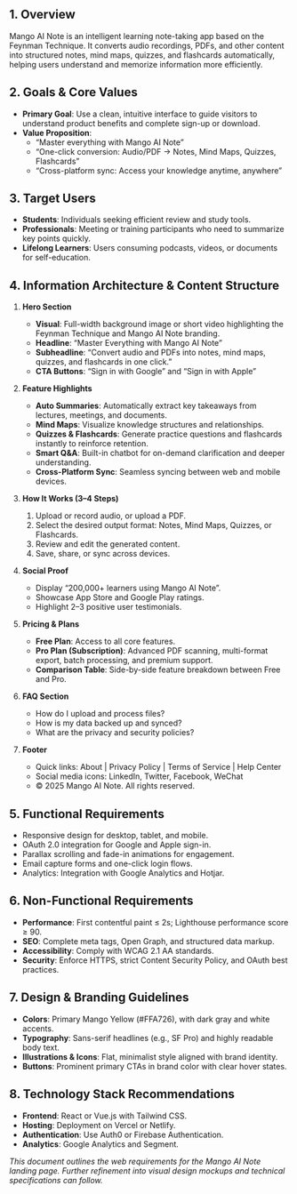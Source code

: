## 1. Overview
Mango AI Note is an intelligent learning note-taking app based on the Feynman Technique. It converts audio recordings, PDFs, and other content into structured notes, mind maps, quizzes, and flashcards automatically, helping users understand and memorize information more efficiently.

## 2. Goals & Core Values
- **Primary Goal**: Use a clean, intuitive interface to guide visitors to understand product benefits and complete sign-up or download.
- **Value Proposition**:
  - “Master everything with Mango AI Note”
  - “One-click conversion: Audio/PDF → Notes, Mind Maps, Quizzes, Flashcards”
  - “Cross-platform sync: Access your knowledge anytime, anywhere”

## 3. Target Users
- **Students**: Individuals seeking efficient review and study tools.
- **Professionals**: Meeting or training participants who need to summarize key points quickly.
- **Lifelong Learners**: Users consuming podcasts, videos, or documents for self-education.

## 4. Information Architecture & Content Structure
1. **Hero Section**
   - **Visual**: Full-width background image or short video highlighting the Feynman Technique and Mango AI Note branding.
   - **Headline**: “Master Everything with Mango AI Note”
   - **Subheadline**: “Convert audio and PDFs into notes, mind maps, quizzes, and flashcards in one click.”
   - **CTA Buttons**: “Sign in with Google” and “Sign in with Apple”

2. **Feature Highlights**
   - **Auto Summaries**: Automatically extract key takeaways from lectures, meetings, and documents.
   - **Mind Maps**: Visualize knowledge structures and relationships.
   - **Quizzes & Flashcards**: Generate practice questions and flashcards instantly to reinforce retention.
   - **Smart Q&A**: Built-in chatbot for on-demand clarification and deeper understanding.
   - **Cross-Platform Sync**: Seamless syncing between web and mobile devices.

3. **How It Works (3–4 Steps)**
   1. Upload or record audio, or upload a PDF.
   2. Select the desired output format: Notes, Mind Maps, Quizzes, or Flashcards.
   3. Review and edit the generated content.
   4. Save, share, or sync across devices.

4. **Social Proof**
   - Display “200,000+ learners using Mango AI Note”.
   - Showcase App Store and Google Play ratings.
   - Highlight 2–3 positive user testimonials.

5. **Pricing & Plans**
   - **Free Plan**: Access to all core features.
   - **Pro Plan (Subscription)**: Advanced PDF scanning, multi-format export, batch processing, and premium support.
   - **Comparison Table**: Side-by-side feature breakdown between Free and Pro.

6. **FAQ Section**
   - How do I upload and process files?
   - How is my data backed up and synced?
   - What are the privacy and security policies?

7. **Footer**
   - Quick links: About | Privacy Policy | Terms of Service | Help Center
   - Social media icons: LinkedIn, Twitter, Facebook, WeChat
   - © 2025 Mango AI Note. All rights reserved.

## 5. Functional Requirements
- Responsive design for desktop, tablet, and mobile.
- OAuth 2.0 integration for Google and Apple sign-in.
- Parallax scrolling and fade-in animations for engagement.
- Email capture forms and one-click login flows.
- Analytics: Integration with Google Analytics and Hotjar.

## 6. Non-Functional Requirements
- **Performance**: First contentful paint ≤ 2s; Lighthouse performance score ≥ 90.
- **SEO**: Complete meta tags, Open Graph, and structured data markup.
- **Accessibility**: Comply with WCAG 2.1 AA standards.
- **Security**: Enforce HTTPS, strict Content Security Policy, and OAuth best practices.

## 7. Design & Branding Guidelines
- **Colors**: Primary Mango Yellow (#FFA726), with dark gray and white accents.
- **Typography**: Sans-serif headlines (e.g., SF Pro) and highly readable body text.
- **Illustrations & Icons**: Flat, minimalist style aligned with brand identity.
- **Buttons**: Prominent primary CTAs in brand color with clear hover states.

## 8. Technology Stack Recommendations
- **Frontend**: React or Vue.js with Tailwind CSS.
- **Hosting**: Deployment on Vercel or Netlify.
- **Authentication**: Use Auth0 or Firebase Authentication.
- **Analytics**: Google Analytics and Segment.

*This document outlines the web requirements for the Mango AI Note landing page. Further refinement into visual design mockups and technical specifications can follow.*

 